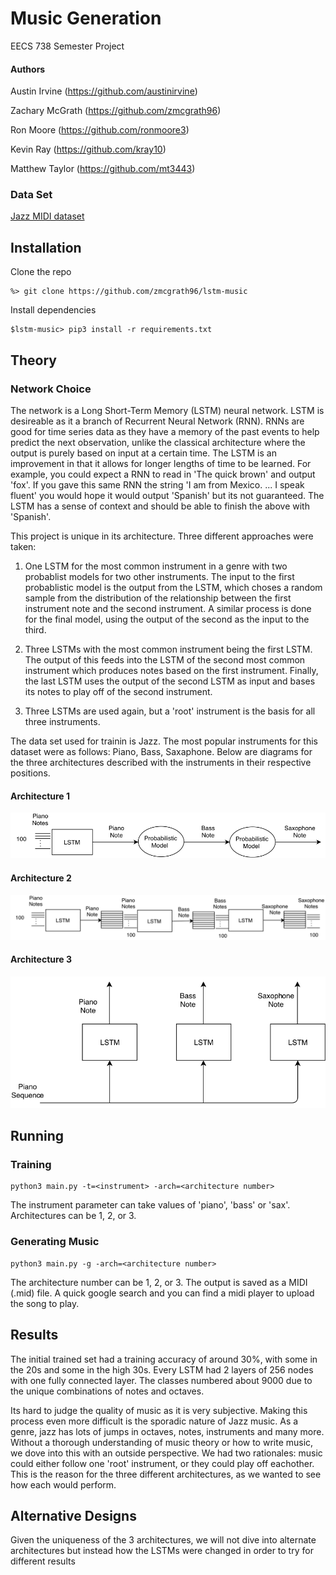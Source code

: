 

# Music Generation
EECS 738 Semester Project

#### Authors
Austin Irvine (https://github.com/austinirvine)

Zachary McGrath (https://github.com/zmcgrath96)

Ron Moore (https://github.com/ronmoore3)

Kevin Ray (https://github.com/kray10)

Matthew Taylor (https://github.com/mt3443)

### Data Set
[Jazz MIDI dataset](https://www.kaggle.com/saikayala/jazz-ml-ready-midi)

## Installation

Clone the repo
```
%> git clone https://github.com/zmcgrath96/lstm-music
```

Install dependencies
```
$lstm-music> pip3 install -r requirements.txt
```

## Theory
### Network Choice
The network is a Long Short-Term Memory (LSTM) neural network. LSTM is desireable as it a branch of Recurrent Neural Network (RNN). RNNs are good for time series data as they have a memory of the past events to help predict the next observation, unlike the classical architecture where the output is purely based on input at a certain time. The LSTM is an improvement in that it allows for longer lengths of time to be learned. For example, you could expect a RNN to read in 'The quick brown' and output 'fox'. If you gave this same RNN the string 'I am from Mexico. ... I speak fluent' you would hope it would output 'Spanish' but its not guaranteed. The LSTM has a sense of context and should be able to finish the above with 'Spanish'. 

This project is unique in its architecture. Three different approaches were taken:
1. One LSTM for the most common instrument in a genre with two probablist models for two other instruments. The input to the first probablistic model is the output from the LSTM, which choses a random sample from the distribution of the relationship between the first instrument note and the second instrument. A similar process is done for the final model, using the output of the second as the input to the third.

2. Three LSTMs with the most common instrument being the first LSTM. The output of this feeds into the LSTM of the second most common instrument which produces notes based on the first instrument. Finally, the last LSTM uses the output of the second LSTM as input and bases its notes to play off of the second instrument.

3. Three LSTMs are used again, but a 'root' instrument is the basis for all three instruments. 

The data set used for trainin is Jazz. The most popular instruments for this dataset were as follows: Piano, Bass, Saxaphone. Below are diagrams for the three architectures described with the instruments in their respective positions. 

#### Architecture 1
![architecture 1](https://github.com/zmcgrath96/lstm-music/blob/master/images/Architecture%201.png)
#### Architecture 2
![architecture 2](https://github.com/zmcgrath96/lstm-music/blob/master/images/Architecture%202.png)
#### Architecture 3
![architecture 3](https://github.com/zmcgrath96/lstm-music/blob/master/images/Architecture%203.png)

## Running
### Training
```
python3 main.py -t=<instrument> -arch=<architecture number>
```
The instrument parameter can take values of 'piano', 'bass' or 'sax'. Architectures can be 1, 2, or 3.
### Generating Music
```
python3 main.py -g -arch=<architecture number>
```
The architecture number can be 1, 2, or 3. The output is saved as a MIDI (.mid) file. A quick google search and you can find a midi player to upload the song to play.
## Results
The initial trained set had a training accuracy of around 30%, with some in the 20s and some in the high 30s. Every LSTM had 2 layers of 256 nodes with one fully connected layer. The classes numbered about 9000 due to the unique combinations of notes and octaves. 

Its hard to judge the quality of music as it is very subjective. Making this process even more difficult is the sporadic nature of Jazz music. As a genre, jazz has lots of jumps in octaves, notes, instruments and many more. Without a thorough understanding of music theory or how to write music, we dove into this with an outside perspective. We had two rationales: music could either follow one 'root' instrument, or they could play off eachother. This is the reason for the three different architectures, as we wanted to see how each would perform. 
## Alternative Designs
Given the uniqueness of the 3 architectures, we will not dive into alternate architectures but instead how the LSTMs were changed in order to try for different results


